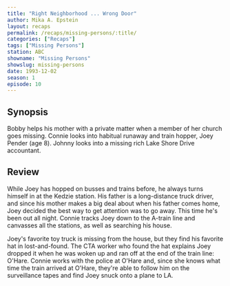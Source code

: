 ```yaml
---
title: "Right Neighborhood ... Wrong Door"
author: Mika A. Epstein
layout: recaps
permalink: /recaps/missing-persons/:title/
categories: ["Recaps"]
tags: ["Missing Persons"]
station: ABC
showname: "Missing Persons"
showslug: missing-persons
date: 1993-12-02
season: 1
episode: 10
---
```


## Synopsis

Bobby helps his mother with a private matter when a member of her church goes missing. Connie looks into habitual runaway and train hopper, Joey Pender (age 8). Johnny looks into a missing rich Lake Shore Drive accountant.

## Review

While Joey has hopped on busses and trains before, he always turns himself in at the Kedzie station. His father is a long-distance truck driver, and since his mother makes a big deal about when his father comes home, Joey decided the best way to get attention was to go away. This time he's been out all night. Connie tracks Joey down to the A-train line and canvasses all the stations, as well as searching his house.

Joey's favorite toy truck is missing from the house, but they find his favorite hat in lost-and-found. The CTA worker who found the hat explains Joey dropped it when he was woken up and ran off at the end of the train line: O'Hare. Connie works with the police at O'Hare and, since she knows what time the train arrived at O'Hare, they're able to follow him on the surveillance tapes and find Joey snuck onto a plane to LA.

